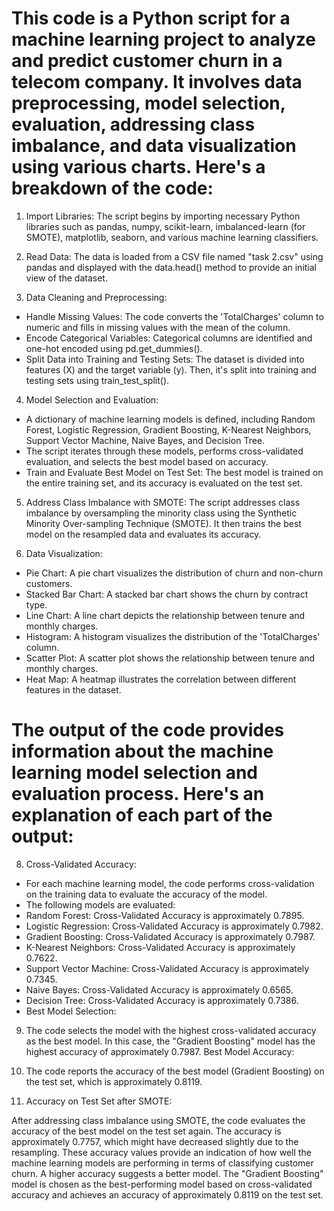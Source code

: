 # This code is a Python script for a machine learning project to analyze and predict customer churn in a telecom company. It involves data preprocessing, model selection, evaluation, addressing class imbalance, and data visualization using various charts. Here's a breakdown of the code:
1. Import Libraries: The script begins by importing necessary Python libraries such as pandas, numpy, scikit-learn, imbalanced-learn (for SMOTE), matplotlib, seaborn, and various machine learning classifiers.

2. Read Data: The data is loaded from a CSV file named "task 2.csv" using pandas and displayed with the data.head() method to provide an initial view of the dataset.

3. Data Cleaning and Preprocessing:

* Handle Missing Values: The code converts the 'TotalCharges' column to numeric and fills in missing values with the mean of the column.
* Encode Categorical Variables: Categorical columns are identified and one-hot encoded using pd.get_dummies().
* Split Data into Training and Testing Sets: The dataset is divided into features (X) and the target variable (y). Then, it's split into training and testing sets using train_test_split().

4. Model Selection and Evaluation:

* A dictionary of machine learning models is defined, including Random Forest, Logistic Regression, Gradient Boosting, K-Nearest Neighbors, Support Vector Machine, Naive Bayes, and Decision Tree.
* The script iterates through these models, performs cross-validated evaluation, and selects the best model based on accuracy.
* Train and Evaluate Best Model on Test Set: The best model is trained on the entire training set, and its accuracy is evaluated on the test set.

5. Address Class Imbalance with SMOTE: The script addresses class imbalance by oversampling the minority class using the Synthetic Minority Over-sampling Technique (SMOTE). It then trains the best model on the resampled data and evaluates its accuracy.

6. Data Visualization:

* Pie Chart: A pie chart visualizes the distribution of churn and non-churn customers.
* Stacked Bar Chart: A stacked bar chart shows the churn by contract type.
* Line Chart: A line chart depicts the relationship between tenure and monthly charges.
* Histogram: A histogram visualizes the distribution of the 'TotalCharges' column.
* Scatter Plot: A scatter plot shows the relationship between tenure and monthly charges.
* Heat Map: A heatmap illustrates the correlation between different features in the dataset.

# The output of the code provides information about the machine learning model selection and evaluation process. Here's an explanation of each part of the output:

8. Cross-Validated Accuracy:

* For each machine learning model, the code performs cross-validation on the training data to evaluate the accuracy of the model.
* The following models are evaluated:
* Random Forest: Cross-Validated Accuracy is approximately 0.7895.
* Logistic Regression: Cross-Validated Accuracy is approximately 0.7982.
* Gradient Boosting: Cross-Validated Accuracy is approximately 0.7987.
* K-Nearest Neighbors: Cross-Validated Accuracy is approximately 0.7622.
* Support Vector Machine: Cross-Validated Accuracy is approximately 0.7345.
* Naive Bayes: Cross-Validated Accuracy is approximately 0.6565.
* Decision Tree: Cross-Validated Accuracy is approximately 0.7386.
* Best Model Selection:

9. The code selects the model with the highest cross-validated accuracy as the best model. In this case, the "Gradient Boosting" model has the highest accuracy of approximately 0.7987.
Best Model Accuracy:

10. The code reports the accuracy of the best model (Gradient Boosting) on the test set, which is approximately 0.8119.

11. Accuracy on Test Set after SMOTE:

After addressing class imbalance using SMOTE, the code evaluates the accuracy of the best model on the test set again. The accuracy is approximately 0.7757, which might have decreased slightly due to the resampling.
These accuracy values provide an indication of how well the machine learning models are performing in terms of classifying customer churn. A higher accuracy suggests a better model. The "Gradient Boosting" model is chosen as the best-performing model based on cross-validated accuracy and achieves an accuracy of approximately 0.8119 on the test set.
